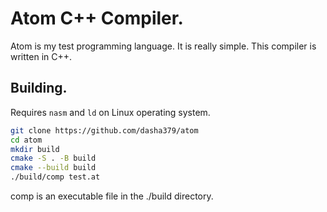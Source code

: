# Atom C++ Compiler.

Atom is my test programming language. It is really simple. 
This compiler is written in C++.

## Building.

Requires `nasm` and `ld` on Linux operating system.

```bash
git clone https://github.com/dasha379/atom
cd atom
mkdir build
cmake -S . -B build
cmake --build build
./build/comp test.at
```

comp is an executable file in the ./build directory.
